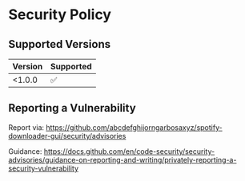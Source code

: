 # Security Policy

## Supported Versions

| Version | Supported          |
| ------- | ------------------ |
| <1.0.0  | ✅                 |

## Reporting a Vulnerability

Report via: https://github.com/abcdefghijorngarbosaxyz/spotify-downloader-gui/security/advisories

Guidance: https://docs.github.com/en/code-security/security-advisories/guidance-on-reporting-and-writing/privately-reporting-a-security-vulnerability
